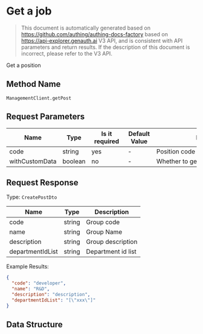 # Get a job

<!--
Warning⚠️:
Do not modify this document directly,
https://github.com/Authing/authing-docs-factory
Use this project to generate
-->

<LastUpdated />

> This document is automatically generated based on https://github.com/authing/authing-docs-factory based on https://api-explorer.genauth.ai V3 API, and is consistent with API parameters and return results. If the description of this document is incorrect, please refer to the V3 API.

Get a position

## Method Name

`ManagementClient.getPost`

## Request Parameters

| Name           | Type    | <div style="width:80px">Is it required</div> | <div style="width:60px">Default Value</div> | <div style="width:300px">Description</div> | <div style="width:200px">Example Value</div> |
| -------------- | ------- | -------------------------------------------- | ------------------------------------------- | ------------------------------------------ | -------------------------------------------- |
| code           | string  | yes                                          | -                                           | Position code                              | `developer`                                  |
| withCustomData | boolean | no                                           | -                                           | Whether to get custom data                 |                                              |

## Request Response

Type: `CreatePostDto`

| Name             | Type   | Description        |
| ---------------- | ------ | ------------------ |
| code             | string | Group code         |
| name             | string | Group Name         |
| description      | string | Group description  |
| departmentIdList | string | Department id list |

Example Results:

```json
{
  "code": "developer",
  "name": "R&D",
  "description": "description",
  "departmentIdList": "[\"xxx\"]"
}
```

## Data Structure
